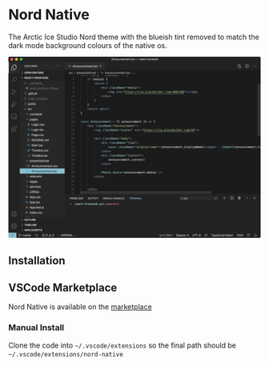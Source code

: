 # Nord Native

The Arctic Ice Studio Nord theme with the blueish tint removed to match the dark mode background colours of the native os.

![Screenshot of the nord native theme applied to visual studio code](docs/images/fig-1.png)

## Installation

## VSCode Marketplace

Nord Native is available on the [marketplace](https://marketplace.visualstudio.com/items?itemName=divanvisagie.nord-native-theme)

### Manual Install

Clone the code into `~/.vscode/extensions` so the final path should be `~/.vscode/extensions/nord-native`
